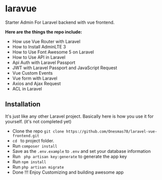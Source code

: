 # laravue
Starter Admin For Laravel backend with vue frontend.


<b> Here are the things the repo include: </b>

* How use Vue Router with Laravel
* How to Install AdminLTE 3
* How to Use Font Awesome 5 on Laravel
* How to Use API in Laravel
* Api Auth with Laravel Passport
* JWT with Laravel Passport and JavaScript Request
* Vue Custom Events
* Vue form with Laravel
* Axios and Ajax Request
* ACL in Laravel

## Installation

It's just like any other Laravel project. Basically here is how you use it for yourself. (it's not completed yet) 

* Clone the repo ` git clone https://github.com/Onesmas78/laravel-vue-frontend.git `
* `cd ` to project folder. 
* Run ` composer install `
* Save as the `.env.example` to `.env` and set your database information 
* Run ` php artisan key:generate` to generate the app key
* Run ` npm install ` 
* Run ` php artisan migrate ` 
* Done !!! Enjoy Customizing and building awesome app 



